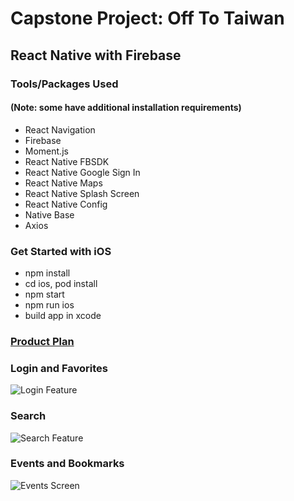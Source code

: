# **Capstone Project: Off To Taiwan**
## React Native with Firebase

### Tools/Packages Used
#### (Note: some have additional installation requirements)
- React Navigation
- Firebase
- Moment.js
- React Native FBSDK
- React Native Google Sign In
- React Native Maps
- React Native Splash Screen
- React Native Config
- Native Base
- Axios

### Get Started with iOS
- npm install
- cd ios, pod install
- npm start
- npm run ios
- build app in xcode

### [Product Plan](https://gist.github.com/alicehsiao/7db6bf7a9d0d4b96cad21b90a53262ef)

### Login and Favorites
![Login Feature](https://media.giphy.com/media/YFDkeiCahYgAAHgeIc/giphy.gif)

### Search
![Search Feature](https://media.giphy.com/media/1zlCNt93Dk1j7EXuA7/giphy.gif)

### Events and Bookmarks
![Events Screen](https://media.giphy.com/media/LUSKv1K6ROwn260hrx/giphy.gif)
